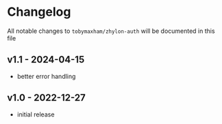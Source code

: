 # Changelog

All notable changes to `tobymaxham/zhylon-auth` will be documented in this file

## v1.1 - 2024-04-15

- better error handling

## v1.0 - 2022-12-27

- initial release
